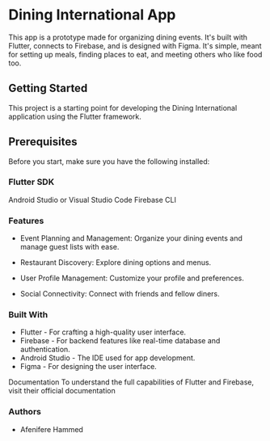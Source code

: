 # Dining International App
This app is a prototype made for organizing dining events. It's built with Flutter, connects
to Firebase, and is designed with Figma. It's simple, meant for setting up meals, finding 
places to eat, and meeting others who like food too.







## Getting Started
This project is a starting point for developing the Dining International application 
using the Flutter framework.

## Prerequisites
Before you start, make sure you have the following installed:

### Flutter SDK
Android Studio or Visual Studio Code
Firebase CLI

### Features
- Event Planning and Management: Organize your dining events and manage guest lists with ease.

- Restaurant Discovery: Explore dining options and menus.

- User Profile Management: Customize your profile and preferences.

- Social Connectivity: Connect with friends and fellow diners.

### Built With

- Flutter - For crafting a high-quality user interface.
- Firebase - For backend features like real-time database and authentication.
- Android Studio - The IDE used for app development.
- Figma - For designing the user interface.

Documentation
To understand the full capabilities of Flutter and Firebase, visit their official 
documentation


### Authors

- Afenifere Hammed

